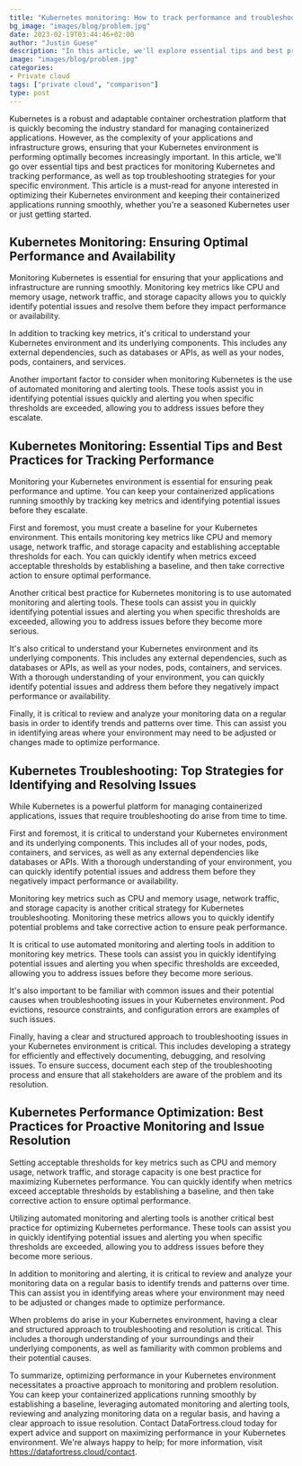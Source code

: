 ```yaml
---
title: "Kubernetes monitoring: How to track performance and troubleshoot issues"
bg_image: "images/blog/problem.jpg"
date: 2023-02-19T03:44:46+02:00
author: "Justin Guese"
description: "In this article, we'll explore essential tips and best practices for monitoring Kubernetes and tracking performance, as well as top strategies for troubleshooting issues that may arise in your environment.."
image: "images/blog/problem.jpg"
categories:
- Private cloud
tags: ["private cloud", "comparison"]
type: post
---
```



Kubernetes is a robust and adaptable container orchestration platform that is quickly becoming the industry standard for managing containerized applications. However, as the complexity of your applications and infrastructure grows, ensuring that your Kubernetes environment is performing optimally becomes increasingly important. In this article, we'll go over essential tips and best practices for monitoring Kubernetes and tracking performance, as well as top troubleshooting strategies for your specific environment. This article is a must-read for anyone interested in optimizing their Kubernetes environment and keeping their containerized applications running smoothly, whether you're a seasoned Kubernetes user or just getting started.

## Kubernetes Monitoring: Ensuring Optimal Performance and Availability

Monitoring Kubernetes is essential for ensuring that your applications and infrastructure are running smoothly. Monitoring key metrics like CPU and memory usage, network traffic, and storage capacity allows you to quickly identify potential issues and resolve them before they impact performance or availability.

In addition to tracking key metrics, it's critical to understand your Kubernetes environment and its underlying components. This includes any external dependencies, such as databases or APIs, as well as your nodes, pods, containers, and services.

Another important factor to consider when monitoring Kubernetes is the use of automated monitoring and alerting tools. These tools assist you in identifying potential issues quickly and alerting you when specific thresholds are exceeded, allowing you to address issues before they escalate.

## Kubernetes Monitoring: Essential Tips and Best Practices for Tracking Performance

Monitoring your Kubernetes environment is essential for ensuring peak performance and uptime. You can keep your containerized applications running smoothly by tracking key metrics and identifying potential issues before they escalate.

First and foremost, you must create a baseline for your Kubernetes environment. This entails monitoring key metrics like CPU and memory usage, network traffic, and storage capacity and establishing acceptable thresholds for each. You can quickly identify when metrics exceed acceptable thresholds by establishing a baseline, and then take corrective action to ensure optimal performance.

Another critical best practice for Kubernetes monitoring is to use automated monitoring and alerting tools. These tools can assist you in quickly identifying potential issues and alerting you when specific thresholds are exceeded, allowing you to address issues before they become more serious.

It's also critical to understand your Kubernetes environment and its underlying components. This includes any external dependencies, such as databases or APIs, as well as your nodes, pods, containers, and services. With a thorough understanding of your environment, you can quickly identify potential issues and address them before they negatively impact performance or availability.

Finally, it is critical to review and analyze your monitoring data on a regular basis in order to identify trends and patterns over time. This can assist you in identifying areas where your environment may need to be adjusted or changes made to optimize performance.

## Kubernetes Troubleshooting: Top Strategies for Identifying and Resolving Issues

While Kubernetes is a powerful platform for managing containerized applications, issues that require troubleshooting do arise from time to time.

First and foremost, it is critical to understand your Kubernetes environment and its underlying components. This includes all of your nodes, pods, containers, and services, as well as any external dependencies like databases or APIs. With a thorough understanding of your environment, you can quickly identify potential issues and address them before they negatively impact performance or availability.

Monitoring key metrics such as CPU and memory usage, network traffic, and storage capacity is another critical strategy for Kubernetes troubleshooting. Monitoring these metrics allows you to quickly identify potential problems and take corrective action to ensure peak performance.

It is critical to use automated monitoring and alerting tools in addition to monitoring key metrics. These tools can assist you in quickly identifying potential issues and alerting you when specific thresholds are exceeded, allowing you to address issues before they become more serious.

It's also important to be familiar with common issues and their potential causes when troubleshooting issues in your Kubernetes environment. Pod evictions, resource constraints, and configuration errors are examples of such issues.

Finally, having a clear and structured approach to troubleshooting issues in your Kubernetes environment is critical. This includes developing a strategy for efficiently and effectively documenting, debugging, and resolving issues. To ensure success, document each step of the troubleshooting process and ensure that all stakeholders are aware of the problem and its resolution.

## Kubernetes Performance Optimization: Best Practices for Proactive Monitoring and Issue Resolution

Setting acceptable thresholds for key metrics such as CPU and memory usage, network traffic, and storage capacity is one best practice for maximizing Kubernetes performance. You can quickly identify when metrics exceed acceptable thresholds by establishing a baseline, and then take corrective action to ensure optimal performance.

Utilizing automated monitoring and alerting tools is another critical best practice for optimizing Kubernetes performance. These tools can assist you in quickly identifying potential issues and alerting you when specific thresholds are exceeded, allowing you to address issues before they become more serious.

In addition to monitoring and alerting, it is critical to review and analyze your monitoring data on a regular basis to identify trends and patterns over time. This can assist you in identifying areas where your environment may need to be adjusted or changes made to optimize performance.

When problems do arise in your Kubernetes environment, having a clear and structured approach to troubleshooting and resolution is critical. This includes a thorough understanding of your surroundings and their underlying components, as well as familiarity with common problems and their potential causes.

To summarize, optimizing performance in your Kubernetes environment necessitates a proactive approach to monitoring and problem resolution. You can keep your containerized applications running smoothly by establishing a baseline, leveraging automated monitoring and alerting tools, reviewing and analyzing monitoring data on a regular basis, and having a clear approach to issue resolution. Contact DataFortress.cloud today for expert advice and support on maximizing performance in your Kubernetes environment. We're always happy to help; for more information, visit https://datafortress.cloud/contact.






